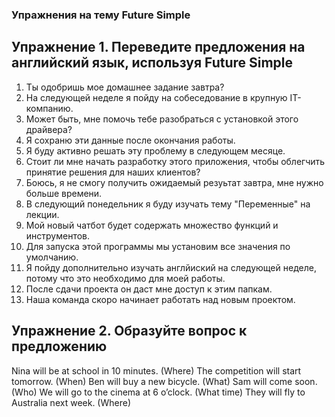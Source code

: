 ### Упражнения на тему Future Simple
## Упражнение 1. Переведите предложения на английский язык, используя Future Simple
1. Ты одобришь мое домашнее задание завтра?
2. На следующей неделе я пойду на собеседование в крупную IT-компанию.
3. Может быть, мне помочь тебе разобраться с установкой этого драйвера?
4. Я сохраню эти данные после окончания работы.
5. Я буду активно решать эту проблему в следующем месяце.
6. Стоит ли мне начать разработку этого приложения, чтобы облегчить принятие решения для наших клиентов?
7. Боюсь, я не смогу получить ожидаемый резуьтат завтра, мне нужно больше времени.
8. В следующий понедельник я буду изучать тему "Переменные" на лекции.
9. Мой новый чатбот будет содержать множество функций и инструментов.
10. Для запуска этой программы мы установим все значения по умолчанию.
11. Я пойду дополнительно изучать англйиский на следующей неделе, потому что это необходимо для моей работы.
12. После сдачи проекта он даст мне доступ к этим папкам.
13. Наша команда скоро начинает работать над новым проектом.
## Упражнение 2. Образуйте вопрос к предложению
Nina will be at school in 10 minutes. (Where)
The competition will start tomorrow. (When)
Ben will buy a new bicycle. (What)
Sam will come soon. (Who)
We will go to the cinema at 6 o’clock. (What time)
They will fly to Australia next week. (Where)
